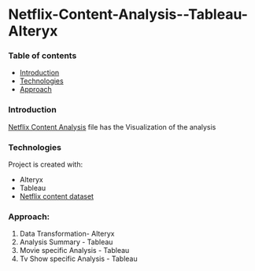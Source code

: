 # Netflix-Content-Analysis--Tableau-Alteryx

### Table of contents
* [Introduction](#introduction)
* [Technologies](#technologies)
* [Approach](#approach)

### Introduction

[Netflix Content Analysis](https://github.com/sruthi1014/Netflix-Content-Analysis--Tableau-Alteryx/blob/master/netflixcontentanalysis.twbx) file has the Visualization of the analysis

### Technologies
Project is created with:
* Alteryx
* Tableau
* [Netflix content dataset](https://github.com/sruthi1014/Netflix-Content-Analysis--Tableau-Alteryx/blob/master/netflix_titles.csv)


### Approach:
1. Data Transformation- Alteryx
2. Analysis Summary - Tableau
3. Movie specific Analysis - Tableau
4. Tv Show specific Analysis - Tableau



